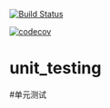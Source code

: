 [![Build Status](https://travis-ci.org/yongjian-h/unit_testing.svg?branch=master)](https://travis-ci.org/yongjian-h/unit_testing)

[![codecov](https://codecov.io/gh/yongjian-h/unit_testing/branch/master/graph/badge.svg)](https://codecov.io/gh/yongjian-h/unit_testing)
# unit_testing

#单元测试


